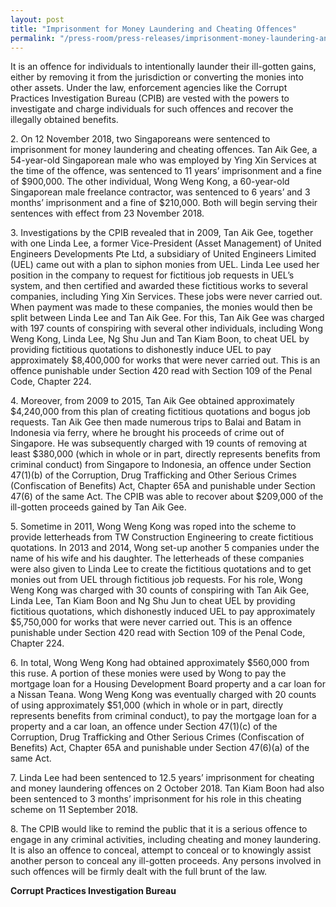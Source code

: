```yaml
---
layout: post
title: "Imprisonment for Money Laundering and Cheating Offences"
permalink: "/press-room/press-releases/imprisonment-money-laundering-and-cheating-offences"
---
```

It is an offence for individuals to intentionally launder their ill-gotten gains, either by removing it from the jurisdiction or converting the monies into other assets. Under the law, enforcement agencies like the Corrupt Practices Investigation Bureau (CPIB) are vested with the powers to investigate and charge individuals for such offences and recover the illegally obtained benefits.     

2\.        On 12 November 2018, two Singaporeans were sentenced to imprisonment for money laundering and cheating offences. Tan Aik Gee, a 54-year-old Singaporean male who was employed by Ying Xin Services at the time of the offence, was sentenced to 11 years’ imprisonment and a fine of $900,000. The other individual, Wong Weng Kong, a 60-year-old Singaporean male freelance contractor, was sentenced to 6 years’ and 3 months’ imprisonment and a fine of $210,000. Both will begin serving their sentences with effect from 23 November 2018. 

3\.        Investigations by the CPIB revealed that in 2009, Tan Aik Gee, together with one Linda Lee, a former Vice-President (Asset Management) of United Engineers Developments Pte Ltd, a subsidiary of United Engineers Limited (UEL) came out with a plan to siphon monies from UEL. Linda Lee used her position in the company to request for fictitious job requests in UEL’s system, and then certified and awarded these fictitious works to several companies, including Ying Xin Services. These jobs were never carried out. When payment was made to these companies, the monies would then be split between Linda Lee and Tan Aik Gee. For this, Tan Aik Gee was charged with 197 counts of conspiring with several other individuals, including Wong Weng Kong, Linda Lee, Ng Shu Jun and Tan Kiam Boon, to cheat UEL by providing fictitious quotations to dishonestly induce UEL to pay approximately $8,400,000 for works that were never carried out. This is an offence punishable under Section 420 read with Section 109 of the Penal Code, Chapter 224. 

4\.        Moreover, from 2009 to 2015, Tan Aik Gee obtained approximately $4,240,000 from this plan of creating fictitious quotations and bogus job requests.  Tan Aik Gee then made numerous trips to Balai and Batam in Indonesia via ferry, where he brought his proceeds of crime out of Singapore. He was subsequently charged with 19 counts of removing at least $380,000 (which in whole or in part, directly represents benefits from criminal conduct) from Singapore to Indonesia, an offence under Section 47(1)(b) of the Corruption, Drug Trafficking and Other Serious Crimes (Confiscation of Benefits) Act, Chapter 65A and punishable under Section 47(6) of the same Act. The CPIB was able to recover about $209,000 of the ill-gotten proceeds gained by Tan Aik Gee.

5\.        Sometime in 2011, Wong Weng Kong was roped into the scheme to provide letterheads from TW Construction Engineering to create fictitious quotations. In 2013 and 2014, Wong set-up another 5 companies under the name of his wife and his daughter. The letterheads of these companies were also given to Linda Lee to create the fictitious quotations and to get monies out from UEL through fictitious job requests. For his role, Wong Weng Kong was charged with 30 counts of conspiring with Tan Aik Gee, Linda Lee, Tan Kiam Boon and Ng Shu Jun to cheat UEL by providing fictitious quotations, which dishonestly induced UEL to pay approximately $5,750,000 for works that were never carried out. This is an offence punishable under Section 420 read with Section 109 of the Penal Code, Chapter 224. 

6\.        In total, Wong Weng Kong had obtained approximately $560,000 from this ruse. A portion of these monies were used by Wong to pay the mortgage loan for a Housing Development Board property and a car loan for a Nissan Teana. Wong Weng Kong was eventually charged with 20 counts of using approximately $51,000 (which in whole or in part, directly represents benefits from criminal conduct), to pay the mortgage loan for a property and a car loan, an offence under Section 47(1)(c) of the Corruption, Drug Trafficking and Other Serious Crimes (Confiscation of Benefits) Act, Chapter 65A and punishable under Section 47(6)(a) of the same Act. 

7\.        Linda Lee had been sentenced to 12.5 years’ imprisonment for cheating and money laundering offences on 2 October 2018. Tan Kiam Boon had also been sentenced to 3 months’ imprisonment for his role in this cheating scheme on 11 September 2018. 

8\.        The CPIB would like to remind the public that it is a serious offence to engage in any criminal activities, including cheating and money laundering. It is also an offence to conceal, attempt to conceal or to knowingly assist another person to conceal any ill-gotten proceeds.  Any persons involved in such offences will be firmly dealt with the full brunt of the law.

**Corrupt Practices Investigation Bureau**
